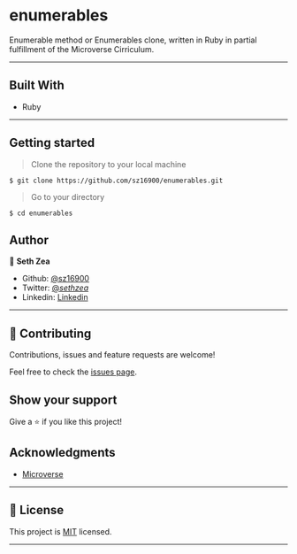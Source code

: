 # enumerables
Enumerable method or Enumerables clone, written in Ruby in partial fulfillment of the Microverse Cirriculum.

---

## Built With

- Ruby

---

## Getting started

> Clone the repository to your local machine

```
$ git clone https://github.com/sz16900/enumerables.git
```

> Go to your directory

```
$ cd enumerables
```

## Author

👤 **Seth Zea**

- Github: [@sz16900](https://github.com/sz16900)
- Twitter: [@_sethzea_](https://twitter.com/_sethzea_)
- Linkedin: [Linkedin](https://www.linkedin.com/in/seth-zea/)

---

## 🤝 Contributing

Contributions, issues and feature requests are welcome!

Feel free to check the [issues page](issues/).

## Show your support

Give a ⭐️ if you like this project!

## Acknowledgments

- [Microverse](https://microverse.org)

---

## 📝 License

This project is [MIT](/LICENSE) licensed.

---
